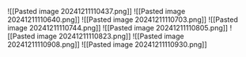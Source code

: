 ![[Pasted image 20241211110437.png]]
![[Pasted image 20241211110640.png]]
![[Pasted image 20241211110703.png]]
![[Pasted image 20241211110744.png]]
![[Pasted image 20241211110805.png]]
![[Pasted image 20241211110823.png]]
![[Pasted image 20241211110908.png]]
![[Pasted image 20241211110930.png]]